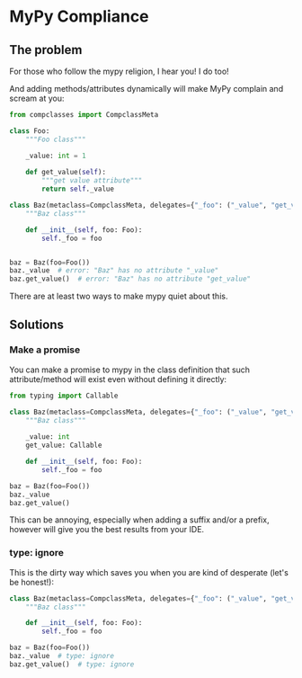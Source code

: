 # MyPy Compliance

## The problem
For those who follow the mypy religion, I hear you! I do too!

And adding methods/attributes dynamically will make MyPy complain and scream at you:

```py
from compclasses import CompclassMeta

class Foo:
    """Foo class"""

    _value: int = 1
    
    def get_value(self):
        """get value attribute"""
        return self._value

class Baz(metaclass=CompclassMeta, delegates={"_foo": ("_value", "get_value")}):
    """Baz class"""

    def __init__(self, foo: Foo):
        self._foo = foo


baz = Baz(foo=Foo())
baz._value  # error: "Baz" has no attribute "_value"
baz.get_value()  # error: "Baz" has no attribute "get_value"
```

There are at least two ways to make mypy quiet about this.

## Solutions

### Make a promise

You can make a promise to mypy in the class definition that such attribute/method will exist even without defining it directly:
```py
from typing import Callable

class Baz(metaclass=CompclassMeta, delegates={"_foo": ("_value", "get_value")}):
    """Baz class"""
    
    _value: int
    get_value: Callable

    def __init__(self, foo: Foo):
        self._foo = foo

baz = Baz(foo=Foo())
baz._value
baz.get_value()
```

This can be annoying, especially when adding a suffix and/or a prefix, however will give you the best results from your IDE.

### type: ignore

This is the dirty way which saves you when you are kind of desperate (let's be honest!):

```py
class Baz(metaclass=CompclassMeta, delegates={"_foo": ("_value", "get_value")}):
    """Baz class"""

    def __init__(self, foo: Foo):
        self._foo = foo

baz = Baz(foo=Foo())
baz._value  # type: ignore
baz.get_value()  # type: ignore
```
